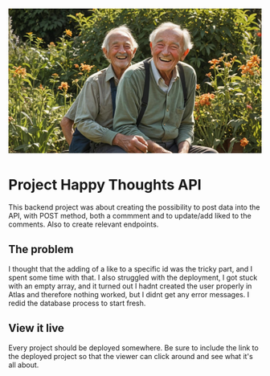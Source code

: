 <h1 align="center">
  <a href="">
    <img src="/public/smiling.jpg" alt="Project Banner Image">
  </a>
</h1>

# Project Happy Thoughts API

This backend project was about creating the possibility to post data into the API, with POST method, both a commment and to update/add liked to the comments. Also to create relevant endpoints. 

## The problem

I thought that the adding of a like to a specific id was the tricky part, and I spent some time with that. I also struggled with the deployment, I got stuck with an empty array, and it turned out I hadnt created the user properly in Atlas and therefore nothing worked, but I didnt get any error messages. I redid the database process to start fresh. 

## View it live

Every project should be deployed somewhere. Be sure to include the link to the deployed project so that the viewer can click around and see what it's all about.
